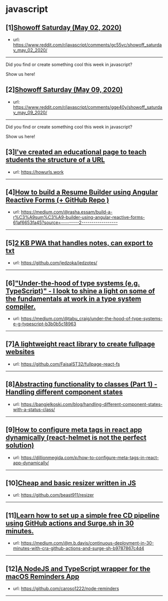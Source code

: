 # javascript
## [1][Showoff Saturday (May 02, 2020)](https://www.reddit.com/r/javascript/comments/gc55vc/showoff_saturday_may_02_2020/)
- url: https://www.reddit.com/r/javascript/comments/gc55vc/showoff_saturday_may_02_2020/
---
Did you find or create something cool this week in javascript? 

Show us here!
## [2][Showoff Saturday (May 09, 2020)](https://www.reddit.com/r/javascript/comments/gge40y/showoff_saturday_may_09_2020/)
- url: https://www.reddit.com/r/javascript/comments/gge40y/showoff_saturday_may_09_2020/
---
Did you find or create something cool this week in javascript? 

Show us here!
## [3][I've created an educational page to teach students the structure of a URL](https://www.reddit.com/r/javascript/comments/ggcvly/ive_created_an_educational_page_to_teach_students/)
- url: https://howurls.work
---

## [4][How to build a Resume Builder using Angular Reactive Forms (+ GitHub Repo )](https://www.reddit.com/r/javascript/comments/gg7qnd/how_to_build_a_resume_builder_using_angular/)
- url: https://medium.com/@rasha.essam/build-a-r%C3%A9sum%C3%A9-builder-using-angular-reactive-forms-61af6653fa45?source=---------2------------------
---

## [5][2 KB PWA that handles notes, can export to txt](https://www.reddit.com/r/javascript/comments/ggc4o9/2_kb_pwa_that_handles_notes_can_export_to_txt/)
- url: https://github.com/jedzoka/jedzotes/
---

## [6]["Under-the-hood of type systems (e.g. TypeScript)" - I look to shine a light on some of the fundamentals at work in a type system compiler.](https://www.reddit.com/r/javascript/comments/gfrhjk/underthehood_of_type_systems_eg_typescript_i_look/)
- url: https://medium.com/@tabu_craig/under-the-hood-of-type-systems-e-g-typescript-b3b0b5c18963
---

## [7][A lightweight react library to create fullpage websites](https://www.reddit.com/r/javascript/comments/ggbq7j/a_lightweight_react_library_to_create_fullpage/)
- url: https://github.com/FaisalST32/fullpage-react-fs
---

## [8][Abstracting functionality to classes (Part 1) - Handling different component states](https://www.reddit.com/r/javascript/comments/ggeds3/abstracting_functionality_to_classes_part_1/)
- url: https://bangjelkoski.com/blog/handling-different-component-states-with-a-status-class/
---

## [9][How to configure meta tags in react app dynamically (react-helmet is not the perfect solution)](https://www.reddit.com/r/javascript/comments/ggdoi8/how_to_configure_meta_tags_in_react_app/)
- url: https://dillionmegida.com/p/how-to-configure-meta-tags-in-react-app-dynamically/
---

## [10][Cheap and basic resizer written in JS](https://www.reddit.com/r/javascript/comments/ggd3ms/cheap_and_basic_resizer_written_in_js/)
- url: https://github.com/beast911/resizer
---

## [11][Learn how to set up a simple free CD pipeline using GitHub actions and Surge.sh in 30 minutes.](https://www.reddit.com/r/javascript/comments/ggczet/learn_how_to_set_up_a_simple_free_cd_pipeline/)
- url: https://medium.com/@m.b.davis/continuous-deployment-in-30-minutes-with-cra-github-actions-and-surge-sh-b9787867c4d4
---

## [12][A NodeJS and TypeScript wrapper for the macOS Reminders App](https://www.reddit.com/r/javascript/comments/gfy65u/a_nodejs_and_typescript_wrapper_for_the_macos/)
- url: https://github.com/caroso1222/node-reminders
---

